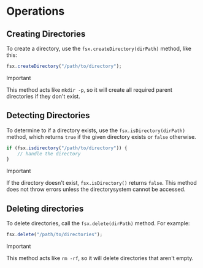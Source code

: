 #  Operations

## Creating Directories

To create a directory, use the `fsx.createDirectory(dirPath)` method, like this:

```js
fsx.createDirectory("/path/to/directory");
```

> [!IMPORTANT]
> This method acts like `mkdir -p`, so it will create all required parent directories if they don't exist.

## Detecting Directories

To determine to if a directory exists, use the `fsx.isDirectory(dirPath)` method, which returns `true` if the given directory exists or `false` otherwise.

```js
if (fsx.isdirectory("/path/to/directory")) {
    // handle the directory
}
```

> [!IMPORTANT]
> If the directory doesn't exist, `fsx.isDirectory()` returns `false`. This method does not throw errors unless the directorysystem cannot be accessed.

## Deleting directories

To delete directories, call the `fsx.delete(dirPath)` method. For example:

```js
fsx.delete("/path/to/directories");
```

> [!IMPORTANT]
> This method acts like `rm -rf`, so it will delete directories that aren't empty.
